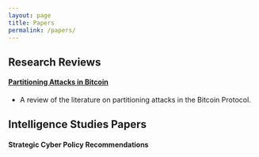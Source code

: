 ```yaml
---
layout: page
title: Papers
permalink: /papers/
---
```


## Research Reviews

#### [Partitioning Attacks in Bitcoin](https://github.com/tfrank0651/tfrank0651.github.io/blob/e53e5dd78b40825737985c9a2c41faee5b4435ba/papers/An%20Analysis%20of%20Studies%20on%20Partitioning%20Attacks%20in%20Bitcoin%20and%20Proposed%20Countermeasures.pdf)
- A review of the literature on partitioning attacks in the Bitcoin Protocol.

## Intelligence Studies Papers

#### Strategic Cyber Policy Recommendations
